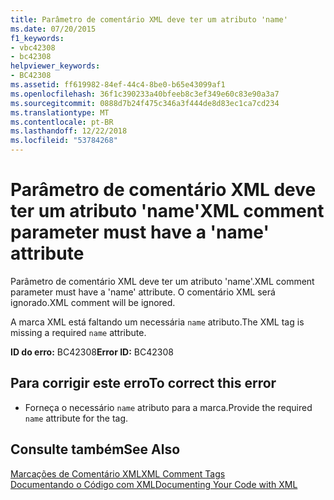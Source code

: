 ```yaml
---
title: Parâmetro de comentário XML deve ter um atributo 'name'
ms.date: 07/20/2015
f1_keywords:
- vbc42308
- bc42308
helpviewer_keywords:
- BC42308
ms.assetid: ff619982-84ef-44c4-8be0-b65e43099af1
ms.openlocfilehash: 36f1c390233a40bfeeb8c3ef349e60c83e90a3a7
ms.sourcegitcommit: 0888d7b24f475c346a3f444de8d83ec1ca7cd234
ms.translationtype: MT
ms.contentlocale: pt-BR
ms.lasthandoff: 12/22/2018
ms.locfileid: "53784268"
---
```

# <a name="xml-comment-parameter-must-have-a-name-attribute"></a><span data-ttu-id="d73c1-102">Parâmetro de comentário XML deve ter um atributo 'name'</span><span class="sxs-lookup"><span data-stu-id="d73c1-102">XML comment parameter must have a 'name' attribute</span></span>
<span data-ttu-id="d73c1-103">Parâmetro de comentário XML deve ter um atributo 'name'.</span><span class="sxs-lookup"><span data-stu-id="d73c1-103">XML comment parameter must have a 'name' attribute.</span></span> <span data-ttu-id="d73c1-104">O comentário XML será ignorado.</span><span class="sxs-lookup"><span data-stu-id="d73c1-104">XML comment will be ignored.</span></span>  
  
 <span data-ttu-id="d73c1-105">A marca XML está faltando um necessária `name` atributo.</span><span class="sxs-lookup"><span data-stu-id="d73c1-105">The XML tag is missing a required `name` attribute.</span></span>  
  
 <span data-ttu-id="d73c1-106">**ID do erro:** BC42308</span><span class="sxs-lookup"><span data-stu-id="d73c1-106">**Error ID:** BC42308</span></span>  
  
## <a name="to-correct-this-error"></a><span data-ttu-id="d73c1-107">Para corrigir este erro</span><span class="sxs-lookup"><span data-stu-id="d73c1-107">To correct this error</span></span>  
  
-   <span data-ttu-id="d73c1-108">Forneça o necessário `name` atributo para a marca.</span><span class="sxs-lookup"><span data-stu-id="d73c1-108">Provide the required `name` attribute for the tag.</span></span>  
  
## <a name="see-also"></a><span data-ttu-id="d73c1-109">Consulte também</span><span class="sxs-lookup"><span data-stu-id="d73c1-109">See Also</span></span>  
 [<span data-ttu-id="d73c1-110">Marcações de Comentário XML</span><span class="sxs-lookup"><span data-stu-id="d73c1-110">XML Comment Tags</span></span>](../../visual-basic/language-reference/xmldoc/index.md)  
 [<span data-ttu-id="d73c1-111">Documentando o Código com XML</span><span class="sxs-lookup"><span data-stu-id="d73c1-111">Documenting Your Code with XML</span></span>](../../visual-basic/programming-guide/program-structure/documenting-your-code-with-xml.md)
